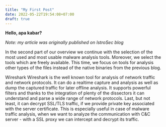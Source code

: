 ```yaml
---
title: "My First Post"
date: 2022-05-22T19:54:08+07:00
draft: true
---
```


**Hello, apa kabar?**

*Note: my article was originally published on IstroSec blog*

In the second part of our overview we continue with the selection of the most used and most usable malware analysis tools. Moreover, we select the tools which are freely available. This time, we focus on tools for analysis other types of the files instead of the native binaries from the previous blog.


Wireshark
Wireshark is the well known tool for analysis of network traffic and network protocols. It can do a realtime capture and analysis as well as dump the captured traffic for later offline analysis. It supports powerful filters and thanks to the integration of plenty of the dissectors it can understand and parse a wide range of network protocols. Last, but not least, it can decrypt SSL/TLS traffic, if we provide private key associated with the server certificate. This is especially useful in case of malware traffic analysis, when we want to analyze the communication with C&C server - with a SSL proxy we can intercept and decrypt its traffic.